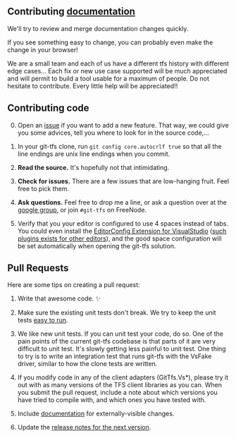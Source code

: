 ## Contributing [documentation](https://github.com/git-tfs/git-tfs/tree/master/doc)

We'll try to review and merge documentation changes quickly.

If you see something easy to change, you can probably even make the change in your browser!

We are a small team and each of us have a different tfs history with different edge cases... Each fix or new use case supported will be much appreciated and will permit to build a tool usable for a maximum of people. Do not hesitate to contribute. Every little help will be appreciated!!

## Contributing code

0. Open an [issue](https://github.com/git-tfs/git-tfs/issues) if you want to add a new feature. That way, we could give you some advices, tell you where to look for in the source code,...

1. In your git-tfs clone, run `git config core.autocrlf true` so that all the line endings are unix line endings when you commit.

2. **Read the source.** It's hopefully not that intimidating.

3. **Check for issues.** There are a few issues that are low-hanging fruit. Feel free to pick them.

4. **Ask questions.** Feel free to drop me a line, or ask a question over at the [google group](http://groups.google.com/group/git-tfs-dev/), or join `#git-tfs` on FreeNode.

5. Verify that you your editor is configured to use 4 spaces instead of tabs. You could even install the [EditorConfig Extension for VisualStudio](http://visualstudiogallery.msdn.microsoft.com/c8bccfe2-650c-4b42-bc5c-845e21f96328) ([such plugins exists for other editors](http://editorconfig.org/#download)), and the good space configuration will be set automatically when opening the git-tfs solution.


## Pull Requests

Here are some tips on creating a pull request:

1. Write that awesome code. :sparkles:

2. Make sure the existing unit tests don't break. We try to keep the unit tests
[easy to run](https://github.com/git-tfs/git-tfs/blob/master/doc/running-the-unit-tests.md).

3. We like new unit tests. If you can unit test your code, do so.
One of the pain points of the current git-tfs codebase is that parts of it are very difficult to unit test.
It's slowly getting less painful to unit test. One thing to try is to write an integration test
that runs git-tfs with the VsFake driver, similar to how the clone tests are written.

4. If you modify code in any of the client adapters (GitTfs.Vs*), please try it out with as many versions of the TFS client libraries as you can.
When you submit the pull request, include a note about which versions you have tried to compile with, and which ones you have tested with.

5. Include [documentation](https://github.com/git-tfs/git-tfs/tree/master/doc) for externally-visible changes.

6. Update the [release notes for the next version](https://github.com/git-tfs/git-tfs/tree/master/doc/release-notes).
